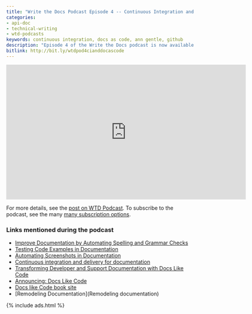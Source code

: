 ```yaml
---
title: "Write the Docs Podcast Episode 4 -- Continuous Integration and Docs as Code"
categories:
- api-doc
- technical-writing
- wtd-podcasts
keywords: continuous integration, docs as code, ann gentle, github
description: "Episode 4 of the Write the Docs podcast is now available. In this episode, we talk about continuous integration strategies for docs (for style, screenshots, and REST calls). We also dive into discussions around docs as code, including how to encourage developer collaboration, how to stay informed about code updates that developers make, and more."
bitlink: http://bit.ly/wtdpod4cianddocascode
---
```


<iframe width="640" height="360" src="https://www.youtube.com/embed/xT0WPZI62C4" frameborder="0" allowfullscreen></iframe>

For more details, see the [post on WTD Podcast][1]. To subscribe to the podcast, see the many [many subscription options][2].

### Links mentioned during the podcast

* [Improve Documentation by Automating Spelling and Grammar Checks](https://blog.codeship.com/improve-documentation-by-automating-spelling-and-grammar-checks/)
* [Testing Code Examples in Documentation](https://blog.codeship.com/testing-code-examples-in-documentation/)
* [Automating Screenshots in Documentation](https://blog.codeship.com/automating-screenshots-in-documentation/)
* [Continuous integration and delivery for documentation](https://opensource.com/business/15/7/continuous-integration-and-continuous-delivery-documentation)
* [Transforming Developer and Support Documentation with Docs Like Code](https://blog.rackspace.com/transforming-developer-and-support-documentation-with-docs-like-code)
* [Announcing: Docs Like Code](https://justwriteclick.com/2017/02/28/announcing-docs-like-code/)
* [Docs like Code book site](http://docslikecode.com/book/)
* [Remodeling Documentation](Remodeling documentation)

{% include ads.html %}

[1]: http://podcast.writethedocs.org/2017/03/05/episode-4-continuous-integration-and-docs-like-code/
[2]: http://podcast.writethedocs.org/how-to-subscribe/
